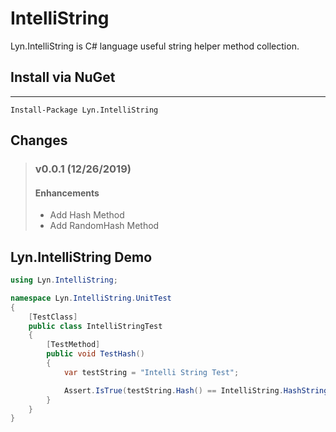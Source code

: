 # IntelliString
Lyn.IntelliString is C# language useful string helper method collection.

## Install via NuGet 
------------------
    Install-Package Lyn.IntelliString

## Changes
> ### v0.0.1 (12/26/2019)
> #### Enhancements
> - Add Hash Method
> - Add RandomHash Method


## Lyn.IntelliString Demo
```C#
using Lyn.IntelliString;

namespace Lyn.IntelliString.UnitTest
{
    [TestClass]
    public class IntelliStringTest
    {
        [TestMethod]
        public void TestHash()
        {
            var testString = "Intelli String Test";

            Assert.IsTrue(testString.Hash() == IntelliString.HashString("Intelli String Test"));
        }
    }
}
```
